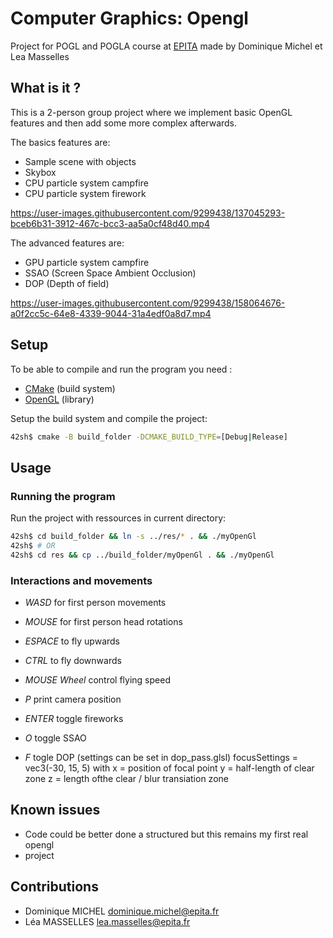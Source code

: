 # Computer Graphics: Opengl

Project for POGL and POGLA course at [EPITA](https://www.epita.fr/) made by
Dominique Michel et Lea Masselles

## What is it ?

This is a 2-person group project where we implement basic OpenGL features and
then add some more complex afterwards.

The basics features are:
- Sample scene with objects
- Skybox
- CPU particle system campfire
- CPU particle system firework

https://user-images.githubusercontent.com/9299438/137045293-bceb6b31-3912-467c-bcc3-aa5a0cf48d40.mp4

The advanced features are:
- GPU particle system campfire
- SSAO (Screen Space Ambient Occlusion)
- DOP (Depth of field)

https://user-images.githubusercontent.com/9299438/158064676-a0f2cc5c-64e8-4339-9044-31a4edf0a8d7.mp4

## Setup

To be able to compile and run the program you need :
- [CMake](https://cmake.org/) (build system)
- [OpenGL](https://opengl.org/) (library)

Setup the build system and compile the project:
```bash
42sh$ cmake -B build_folder -DCMAKE_BUILD_TYPE=[Debug|Release]
```
## Usage

### Running the program

Run the project with ressources in current directory:
```bash
42sh$ cd build_folder && ln -s ../res/* . && ./myOpenGl
42sh$ # OR
42sh$ cd res && cp ../build_folder/myOpenGl . && ./myOpenGl
```

### Interactions and movements
- *WASD* for first person movements
- *MOUSE* for first person head rotations
- *ESPACE* to fly upwards
- *CTRL* to fly downwards
- *MOUSE Wheel* control flying speed
- *P* print camera position

- *ENTER* toggle fireworks
- *O* toggle SSAO
- *F* togle DOP (settings can be set in dop_pass.glsl)
  focusSettings = vec3(-30, 15, 5) with
  x = position of focal point
  y = half-length of clear zone
  z = length ofthe clear / blur transiation zone

## Known issues
- Code could be better done a structured but this remains my first real opengl
- project

## Contributions
- Dominique MICHEL <dominique.michel@epita.fr>
- Léa MASSELLES <lea.masselles@epita.fr>
